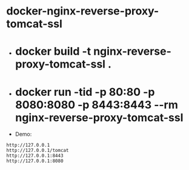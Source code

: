 # docker-nginx-reverse-proxy-tomcat-ssl
- # docker build -t nginx-reverse-proxy-tomcat-ssl .
- # docker run -tid -p 80:80 -p 8080:8080 -p 8443:8443 --rm nginx-reverse-proxy-tomcat-ssl
- Demo:
```
http://127.0.0.1
http://127.0.0.1/tomcat
http://127.0.0.1:8443
http://127.0.0.1:8080
```

